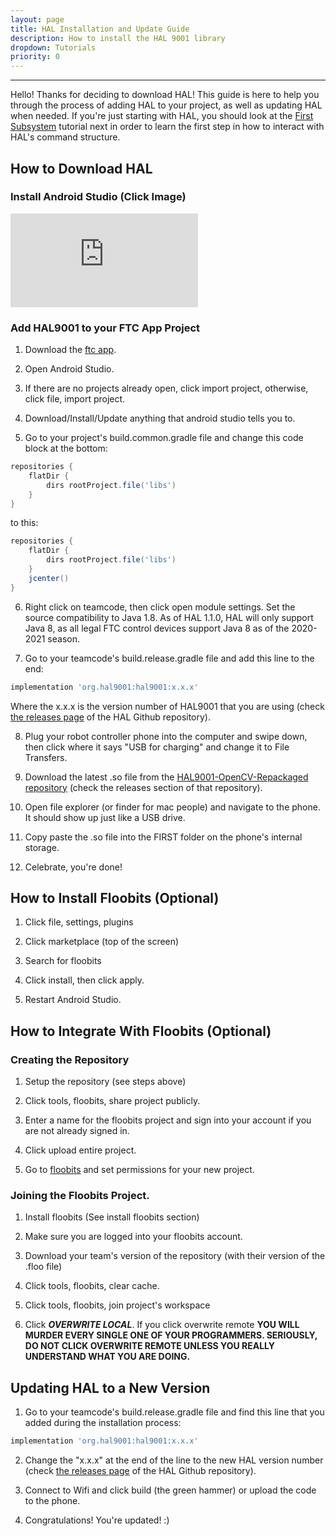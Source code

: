 ```yaml
---
layout: page
title: HAL Installation and Update Guide
description: How to install the HAL 9001 library
dropdown: Tutorials
priority: 0
---
```

----------------------------
Hello! Thanks for deciding to download HAL! This guide is here to help you through the process of adding HAL to your project, as well as updating HAL when needed. If you're just starting with HAL, you should look at the [First Subsystem](first-subsystem.md) tutorial next in order to learn the first step in how to interact with HAL's command structure.
  
## How to Download HAL
### Install Android Studio (Click Image)
[![](https://www.androidpolice.com/wp-content/themes/ap2/ap_resize/ap_resize.php?src=https%3A%2F%2Fwww.androidpolice.com%2Fwp-content%2Fuploads%2F2017%2F05%2Fnexus2cee_Android-Studio-3.0-hero_thumb.png&w=728)](https://developer.android.com/studio)

### Add HAL9001 to your FTC App Project
1. Download the [ftc app](https://github.com/FIRST-Tech-Challenge/FtcRobotController).

2. Open Android Studio.

3. If there are no projects already open, click import project, otherwise, click file, import project.

4. Download/Install/Update anything that android studio tells you to.

5. Go to your project's build.common.gradle file and change this code block at the bottom:

```gradle
repositories {   
    flatDir {       
        dirs rootProject.file('libs')   
    }
}
```

to this:

```gradle
repositories {
    flatDir {
        dirs rootProject.file('libs')
    }
    jcenter()
}
```

6. Right click on teamcode, then click open module settings. Set the source compatibility to Java 1.8. As of HAL 1.1.0, HAL will only support Java 8, as all legal FTC control devices support Java 8 as of the 2020-2021 season.

7. Go to your teamcode's build.release.gradle file and add this line to the end: 

```gradle 
implementation 'org.hal9001:hal9001:x.x.x' 
```

Where the x.x.x is the version number of HAL9001 that you are using (check [the releases page](https://github.com/SCHS-Robotics/HAL9001/releases) of the HAL Github repository).

8. Plug your robot controller phone into the computer and swipe down, then click where it says "USB for charging" and change it to File Transfers.

9. Download the latest .so file from the [HAL9001-OpenCV-Repackaged repository](https://github.com/SCHS-Robotics/HAL9001-OpenCV-Repackaged) (check the releases section of that repository).

10. Open file explorer (or finder for mac people) and navigate to the phone. It should show up just like a USB drive.

11. Copy paste the .so file into the FIRST folder on the phone's internal storage.

12. Celebrate, you're done!

## How to Install Floobits (Optional)
1. Click file, settings, plugins

2. Click marketplace (top of the screen)

3. Search for floobits

4. Click install, then click apply.

5. Restart Android Studio.

## How to Integrate With Floobits (Optional)
### Creating the Repository
1. Setup the repository (see steps above)

2. Click tools, floobits, share project publicly.

3. Enter a name for the floobits project and sign into your account if you are not already signed in.

4. Click upload entire project.

5. Go to [floobits](https://floobits.com) and set permissions for your new project.

### Joining the Floobits Project.
1. Install floobits (See install floobits section)

2. Make sure you are logged into your floobits account.

3. Download your team's version of the repository (with their version of the .floo file)

4. Click tools, floobits, clear cache.

5. Click tools, floobits, join project's workspace

6. Click _**OVERWRITE LOCAL**_. If you click overwrite remote **YOU WILL MURDER EVERY SINGLE ONE OF YOUR PROGRAMMERS. SERIOUSLY, DO NOT CLICK OVERWRITE REMOTE UNLESS YOU REALLY UNDERSTAND WHAT YOU ARE DOING.**

## Updating HAL to a New Version
1. Go to your teamcode's build.release.gradle file and find this line that you added during the installation process:

```gradle 
implementation 'org.hal9001:hal9001:x.x.x' 
```

2. Change the "x.x.x" at the end of the line to the new HAL version number (check [the releases page](https://github.com/SCHS-Robotics/HAL9001/releases) of the HAL Github repository).

3. Connect to Wifi and click build (the green hammer) or upload the code to the phone.

4. Congratulations! You're updated! :)
